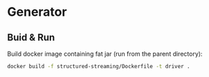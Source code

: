 # Generator

## Buid & Run
Build docker image containing fat jar (run from the parent directory):

```sh
docker build -f structured-streaming/Dockerfile -t driver .  
```